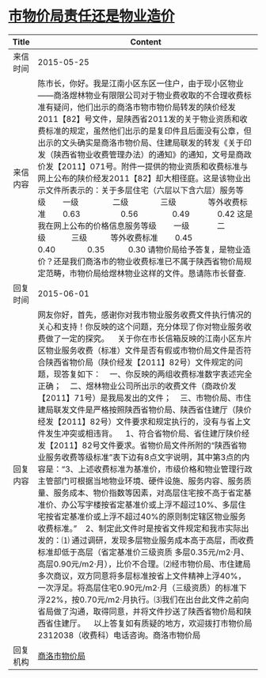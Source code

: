 # <a href="http://www.shangluo.gov.cn/zmhd/ldxxxx.jsp?urltype=leadermail.LeaderMailContentUrl&wbtreeid=1112&leadermailid=3134">市物价局责任还是物业造价</a>
| Title |                                                                                                                                                                                                                                                                                                                                                                                                            Content                                                                                                                                                                                                                                                                                                                                                                                                            |
|:-----:|-------------------------------------------------------------------------------------------------------------------------------------------------------------------------------------------------------------------------------------------------------------------------------------------------------------------------------------------------------------------------------------------------------------------------------------------------------------------------------------------------------------------------------------------------------------------------------------------------------------------------------------------------------------------------------------------------------------------------------------------------------------------------------------------------------------------------------|
| 来信时间  | 2015-05-25                                                                                                                                                                                                                                                                                                                                                                                                                                                                                                                                                                                                                                                                                                                                                                                                                    |
| 来信内容  | 陈市长，你好。我是江南小区东区一住户，由于现小区物业——商洛煜林物业有限限公司对于物业费收取的不合理收费标准有疑问，他们出示的商洛市物市物价局转发的陕价经发2011【82】号文件，是陕西省2011发的关于物业资质和收费标准的规定，虽然他们出示的是复印件且后面没有公章，但出示的文头确实是商洛市物价局、住建局联发的转发《关于印发（陕西省物业收费管理办法）的通知》的通知，文号是商政价发【2011】071号。附件一提供的物业资质和收费标准与网上公布的陕价经发2011【82】却大相径庭。这是该物业出示文件所表示的：关于多层住宅（六层以下含六层）服务等级        一级                二级               三级               等外收费标准        0.63                   0.56                0.49             0.42 这是我在网上公布的价格信息服务等级        一级             二级            三级           等外收费标准        0.45              0.40               0.35           0.30 请物价局给予答复，是物业造价？还是我们商洛市的物业收费标准已不属于陕西省物价局规定范畴，市物价局给煜林物业这样的文件。恳请陈市长督查.                                                                                                                                                                                    |
| 回复时间  | 2015-06-01                                                                                                                                                                                                                                                                                                                                                                                                                                                                                                                                                                                                                                                                                                                                                                                                                    |
| 回复内容  | 网友你好，首先，感谢你对我市物业服务收费文件执行情况的关心和支持！你反映的这个问题，充分体现了你对物业服务收费做了一定的探究。    关于你在市长信箱反映的江南小区东片区物业服务收费（标准）文件是否有假或市物价局文件是否符合陕西省物价局（陕价经发【2011】82号）文件规定的问题，现答复如下：    一、你反映的两组收费标准数字表述完全正确；    二、煜林物业公司所出示的收费文件（商政价发【2011】71号）是我局发出的文件；    三、市物价局、市住建局联发文件是严格按照陕西省物价局、陕西省住建厅（陕价经发【2011】82号）文件要求和规定执行的，没有与省上文件发生冲突或相违背。    1、符合省物价局、省住建厅陕价经发【2011】82号文件要求。省物价局文件所附的“陕西省物业服务收费等级标准”表下边有8点文字说明，其中第3点的内容是：“3、上述收费标准为基准价，市级价格和物业管理行政主管部门可根据当地物业环境、硬件设施、服务内容、服务质量、服务成本、物价指数等因素，对高层住宅按不高于省定基准价、办公写字楼按省定基准价或上浮不超过10%、多层住宅按省定基准价或上浮不超过40%的原则制定辖区物业服务收费标准。”    2、制定此文件时是按省文件规定和我市实际出发的：⑴ 通过调研，发现多层物业服务成本高于高层，而收费标准却低于高层（省定基准价三级资质 多层0.35元/m2·月、高层0.90元/m2·月），比价不合理。⑵经市物价局、市住建局多次商议，双方同意将多层标准按省上文件精神上浮40%，一次浮足。将高层住宅0.90元/m2·月（三级资质）的标准下浮22%，按0.70元/m2·月执行。⑶我们在出台此文件之前向省局做了沟通，取得同意，并将文件抄送了陕西省物价局和陕西省住建厅。    以上答复如有质疑的地方，欢迎拨打市物价局2312038（收费科）电话咨询。商洛市物价局 |
| 回复机构  | <a href="../../category/agencies/商洛市物价局.md">商洛市物价局</a>                                                                                                                                                                                                                                                                                                                                                                                                                                                                                                                                                                                                                                                                                                                                                                        |